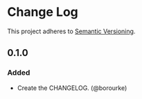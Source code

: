 # Change Log
This project adheres to [Semantic Versioning](http://semver.org/).

## 0.1.0
### Added

- Create the CHANGELOG. (@borourke)
